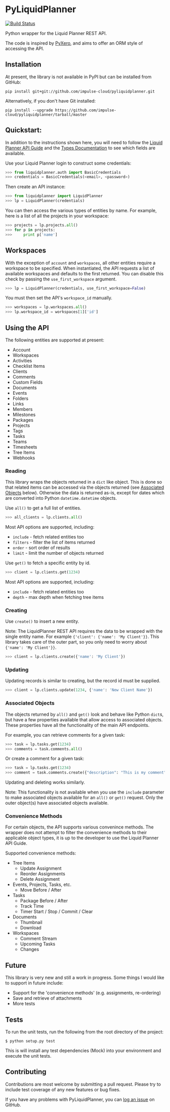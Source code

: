PyLiquidPlanner
===============

[![Build Status](https://travis-ci.org/impulse-cloud/pyliquidplanner.svg?branch=master)](https://travis-ci.org/impulse-cloud/pyliquidplanner)

Python wrapper for the Liquid Planner REST API.

The code is inspired by [PyXero](http://github.com/freakboy3742/pyxero), and aims to offer an ORM style of accessing the API.

## Installation

At present, the library is not available in PyPI but can be installed from GitHub:

```
pip install git+git://github.com/impulse-cloud/pyliquidplanner.git
```

Alternatively, if you don't have Git installed:

```
pip install --upgrade https://github.com/impulse-cloud/pyliquidplanner/tarball/master
```

## Quickstart:

In addition to the instructions shown here, you will need to follow the [Liquid Planner API Guide](http://www.liquidplanner.com/assets/api/liquidplanner_API.pdf) and the [Types Documentation](https://app.liquidplanner.com/api/help/types) to see which fields are available.

Use your Liquid Planner login to construct some credentials:

```python
>>> from liquidplanner.auth import BasicCredentials
>>> credentials = BasicCredentials(<email>, <password>)
```

Then create an API instance:

```python
>>> from liquidplanner import LiquidPlanner
>>> lp = LiquidPlanner(credentials)
```

You can then access the various types of entities by name. For example, here is a list of all the projects in your workspace:

```python
>>> projects = lp.projects.all()
>>> for p in projects:
>>>     print p['name']
```

## Workspaces

With the exception of `account` and `workspaces`, all other entities require a workspace to be specified. When instantiated, the API requests a list of available workspaces and defaults to the first returned. You can disable this check by passing the `use_first_workspace` argument.

```python
>>> lp = LiquidPlanner(credentials, use_first_workspace=False)
```

You must then set the API's `workspace_id` manually.

```python
>>> workspaces = lp.workspaces.all()
>>> lp.workspace_id = workspaces[1]['id']
```

## Using the API

The following entities are supported at present:

* Account
* Workspaces
* Activities
* Checklist Items
* Clients
* Comments
* Custom Fields
* Documents
* Events
* Folders
* Links
* Members
* Milestones
* Packages
* Projects
* Tags
* Tasks
* Teams
* Timesheets
* Tree Items
* Webhooks

### Reading

This library wraps the objects returned in a `dict` like object. This is done so that related
items can be accessed via the objects returned (see [Associated Objects](#associated-objects) below). Otherwise the data is returned as-is, except for dates which are converted into Python `datetime.datetime` objects. 

Use `all()` to get a full list of entities.

```python
>>> all_clients = lp.clients.all()
```
Most API options are supported, including:

* `include` - fetch related entities too
* `filters` - filter the list of items returned
* `order` - sort order of results
* `limit` - limit the number of objects returned

Use `get()` to fetch a specific entity by id.

```python
>>> client = lp.clients.get(1234)
```

Most API options are supported, including:

* `include` - fetch related entities too
* `depth` - max depth when fetching tree items

### Creating

Use `create()` to insert a new entity. 

Note: The LiquidPlanner REST API requires the data to be wrapped with the single entity name. For example `{'client': {'name': 'My Client'}}`. This library takes care of the outer part, so you only need to worry about `{'name': 'My Client'}}`.

```python
>>> client = lp.clients.create({'name': 'My Client'})
```

### Updating

Updating records is similar to creating, but the record id must be supplied.

```python
>>> client = lp.clients.update(1234, {'name': 'New Client Name'})
```

### Associated Objects

The objects returned by `all()` and `get()` look and behave like Python `dict`s, but have a few properties available that allow access to associated objects. These properties have all the functionality of the main API endpoints.

For example, you can retrieve comments for a given task:

```python
>>> task = lp.tasks.get(1234)
>>> comments = task.comments.all()
```

Or create a comment for a given task:

```python
>>> task = lp.tasks.get(1234)
>>> comment = task.comments.create({"description": "This is my comment"})
```

Updating and deleting works similarly.

Note: This functionality is not available when you use the `include` parameter to make associated objects available for an `all()` or `get()` request. Only the outer object(s) have associated objects available.

### Convenience Methods

For certain objects, the API supports various convenince methods. The wrapper does not attempt to filter the convenience methods to their applicable object types, it is up to the developer to use the Liquid Planner API Guide.

Supported convenience methods:

* Tree Items
  * Update Assignment
  * Reorder Assignments
  * Delete Assignment
* Events, Projects, Tasks, etc.
  * Move Before / After
* Tasks
  * Package Before / After
  * Track Time
  * Timer Start / Stop / Commit / Clear
* Documents
  * Thumbnail
  * Download
* Workspaces
  * Comment Stream
  * Upcoming Tasks
  * Changes

## Future

This library is very new and still a work in progress. Some things I would like to support in future include:

* Support for the 'convenience methods' (e.g. assignments, re-ordering)
* Save and retrieve of attachments
* More tests

## Tests

To run the unit tests, run the following from the root directory of the project:

```
$ python setup.py test
```

This is will install any test dependencies (Mock) into your environment and execute the unit tests.

## Contributing

Contributions are most welcome by submitting a pull request. Please try to include test coverage of any new features or bug fixes.

If you have any problems with PyLiquidPlanner, you can [log an issue](http://github.com/impulse-cloud/pyliquidplanner/issues) on GitHub.

